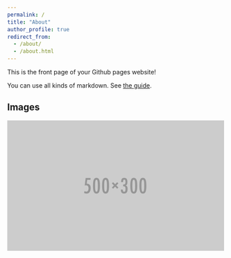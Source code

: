 ```yaml
---
permalink: /
title: "About"
author_profile: true
redirect_from: 
  - /about/
  - /about.html
---
```


This is the front page of your Github pages website!

You can use all kinds of markdown. See [the guide](/events/markdown/).

## Images
![alt text](/images/500x300.png "Logo Title Text 1")

